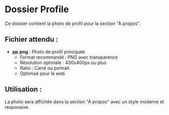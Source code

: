 # Dossier Profile

Ce dossier contient la photo de profil pour la section "À propos".

## Fichier attendu :
- **pp.png** : Photo de profil principale
  - Format recommandé : PNG avec transparence
  - Résolution optimale : 400x400px ou plus
  - Ratio : Carré ou portrait
  - Optimisé pour le web

## Utilisation :
La photo sera affichée dans la section "À propos" avec un style moderne et responsive.